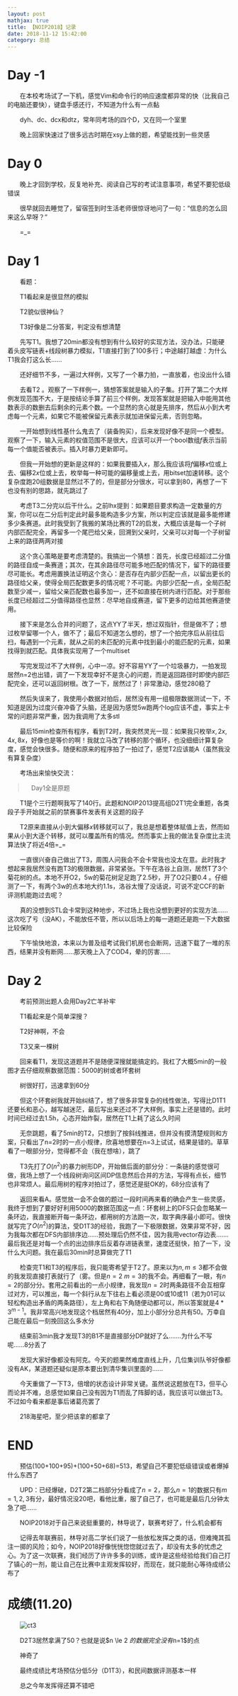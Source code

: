 ```yaml
---
layout: post
mathjax: true
title: 【NOIP2018】记录
date: 2018-11-12 15:42:00
category: 总结
---
```

# Day -1

　　在本校考场试了一下机，感觉Vim和命令行的响应速度都异常的快（比我自己的电脑还要快），键盘手感还行，不知道为什么有一点黏

　　dyh、dc、dcx和dtz，常年同考场的四个D，又在同一个室里

　　晚上回家快速过了很多远古时期在xsy上做的题，希望能找到一些灵感



# Day 0

　　晚上才回到学校，反复地补充、阅读自己写的考试注意事项，希望不要犯低级错误

　　很早就回去睡觉了，留宿签到时生活老师很惊讶地问了一句：“信息的怎么回来这么早呀？”

　　=_=



# Day 1

　　看题：

　　T1看起来是很显然的模拟

　　T2貌似很神仙？

　　T3好像是二分答案，判定没有想清楚

　　先写T1。我想了20min都没有想到有什么较好的实现方法，没办法，只能硬着头皮写链表+线段树暴力模拟，T1直接打到了100多行；中途越打越虚：为什么T1我会打这么长......

　　还好细节不多，一遍过大样例，又写了一个暴力拍，一直放着，也没出什么错

　　去看T2 。观察了一下样例一，猜想答案就是输入的子集。打开了第二个大样例发现范围不大，于是按结论手算了前三个样例，发现答案就是把输入中能用其他数表示的数删去后剩余的元素个数。一个显然的贪心就是先排序，然后从小到大考虑每一个元素，如果它不能被保留元素表示就加进保留元素，否则忽略。

　　一开始想到线性基什么鬼去了（装备购买），后来发现好像不是同一个模型。观察了一下，输入元素的权值范围不是很大，应该可以开一个bool数组$f$表示当前每一个值能否被表示。插入时暴力更新即可。

　　但我一开始想的更新是这样的：如果我要插入$x$，那么我应该将$f$偏移$x$位或上去、偏移$2x$位或上去，枚举每一种可能的偏移量或上去，用bitset加速转移。这个复杂度跑20组数据是显然过不了的，但是部分分很水，可以拿到80，再想了一下也没有别的思路，就先跳过了

　　考虑T3二分完以后干什么。之前lhx提到：如果题目要求构造一定数量的方案，你可以在二分后判定此时最多能构造多少方案，所以判定应该就是最多能修建多少条赛道。此时我受到了我搬的某场比赛的T2的启发，大概应该是每一个子树内部匹配完全，再留多一个尾巴给父亲，回溯到父亲时，父亲可以对每一个子树留上来的路径两两对接

　　这个贪心策略是要考虑清楚的。我搞出一个猜想：首先，长度已经超过二分值的路径自成一条赛道；其次，在其余路径尽可能多地匹配的情况下，留下的路径要尽可能长。考虑用置换法证明这个贪心：是否存在内部少匹配一点，以留出更长的路径给父亲，使得全局匹配数更多的情况呢？不可能。内部少匹配一点，全局匹配数至少减一，留给父亲匹配数也最多加一，还不如直接在树内进行匹配。对于那些长度已经超过二分值得路径也显然：尽早地自成赛道，留下更多的边给其他赛道使用。

　　接下来是怎么合并的问题了，这点YY了半天，想过双指针，但是做不了；想过枚举留哪一个人，做不了；最后不知道怎么想的，想了一个拍完序后从前往后扫，每遇到一个元素，就从之前的未匹配的元素中找到最小的能匹配的元素，如果找得到就匹配。具体我实现用了一个multiset

　　写完发现过不了大样例，心中一凉。好不容易YY了一个垃圾暴力，一拍发现居然n=2也出错，调了一下发现幸好不是贪心的问题，而是返回路径时即使内部匹配完全，还可以返回树根。改了一下，居然过了！非常激动，感觉280稳了

　　然后失误来了，我使用小数据对拍后，居然没有用一组极限数据测试一下，不知道是因为过度兴奋冲昏了头脑，还是因为感觉5w跑两个log应该不虚，事实上卡常的问题非常严重，因为我调用了太多stl

　　最后15min检查所有程序，看到T2时，我突然灵光一现：如果我只枚举$x,2x,4x,8x$，好像也是等价的啊！我就立马改了转移的那个循环，也没细细计算复杂度，感觉会快很多。随便和原来的程序拍了一拍过了，感觉T2应该能A（虽然我没有算复杂度）

　　考场出来愉快交流：

> 　Day1全是原题

　　T1是个三行题啊我写了140行。此题和NOIP2013提高组D2T1完全重题，各类段子手开始就之前的禁赛事件发表有关这题的段子

　　T2原来直接从小到大偏移$x$转移就可以了，我总是想着整体赋值上去，然而如果从小到大逐个转移，就可以覆盖所有的情况。然而事实上我的做法复杂度比主流算法快了将近4倍=_=

　　一直很兴奋自己做出了T3，周围人问我会不会卡常我也没太在意。此时我才想起来我居然没有跑T3的极限数据，非常紧张。下午在洛谷上自测，居然T了3个菊花树的点。本地不开O2，5w的菊花树足足跑了2.5秒，开了O2只要0.4 。仔细测了一下，有两个3w的点本地大约1.1s，洛谷太慢了没话说，可说不定CCF的新评测机能跑过去呢？

　　真的没想到STL会卡常到这种地步，不过场上我也没想到更好的实现方法......这次吃了亏（没AK），不能放任不管，所以以后场上的每一道题还是跑一下大数据比较保险

　　下午愉快地浪，本来以为普及组考试我们机房也会断网，迅速下载了一堆的东西，结果并没有断网......那天晚上入了COD4，晕的厉害......



# Day 2

　　考前预测出题人会用Day2亡羊补牢

　　T1看起来是个简单深搜？

　　T2好神啊，不会

　　T3又来一棵树

　　回来看T1，发现这道题并不是随便深搜就能搞定的。我杠了大概5min的一般图才去仔细观察数据范围：5000的树或者环套树

　　树很好打，迅速拿到60分

　　但这个环套树我就开始纠结了，想了很多非常复杂的线性做法，写得比D1T1还要长和恶心，越写越迷茫，最后写出来还过不了大样例，事实上还是错的。此时时间已经过去1.5h，心态开始炸裂，居然在T1上耗了这么久时间

　　无奈跳题，看了5min的T2，只想到了按斜线推进，但并没有摸清楚规则和方案，只看出了n=2时的一点小规律，欣喜地想要在n=3上试试，结果是错的。草草看了一眼部分分，觉得都不会（我在想啥），跳了

　　T3先打了$O(n^2)$的暴力树形DP，开始做后面的部分分：一条链的感觉很可做，我场上想了一个线段树询问区间DP信息然后合并的方法，写得有点长，细节也非常烦人。最后用树的程序对拍过了，感觉还是挺OK的，68分应该有了

　　返回来看A。感觉放一会不会做的题过一段时间再来看的确会产生一些灵感，我终于想到了要好好利用5000的数据范围这一点：环套树上的DFS只会忽略某一条环边，我直接断开每一条环边，都用树的方法跑一次，取字典序最小即可。很快就写完了$O(n^2)$的算法，受D1T3的经验，我跑了一下极限数据，效果非常不好，因为我每次都在DFS内部排序边......预处理后仍然不佳，因为我用vector存边表.......最后我还是对每一个点的出边排序后反着存进链表里，速度还挺快，拍了一下，没什么大问题。我在最后30min时总算做完了T1

　　检查完T1和T3的程序后，我只能寄希望于T2了。原来以为$n,m\le 3$都不会做的我发现直接打表就行了（雾。但是$n=2\ m=3$的我不会。再细看了一眼，有$n=2$的部分分。套用之前看出的一点小规律，我发现$n=2$时两条路径不会互相穿过对方，可以推出，每一个斜行从左下往右上看必须是$00$或$10$或$11$（若为$01$可以轻松构造出矛盾的两条路径），左上角和右下角随便动都可以，所以答案就是$4*3^{m-1}$。我非常高兴地发现这个档居然有40分，加上小部分分总共有50。万幸自己能在最后一刻挽回这么多水分

　　结束前3min我才发现T3的B1不是直接部分DP就好了么.......为什么不写呢......8分丢了

　　发现大家好像都没有阿克。今天的题果然难度直线上升，几位集训队爷好像都没有AK，某道题还疑似是原本要出到清华集训里面的......

　　今天重做了一下T3，倍增的状态设计非常关键。虽然说这题放在T3，但平心而论并不难，总感觉如果自己没有因为T1而乱了阵脚的话，我应该可以做出T3。不过如今看来都是事后诸葛亮罢了

　　218海星吧，至少把该拿的都拿了



# END

　　预估(100+100+95)+(100+50+68)=513，希望自己不要犯低级错误或者爆掉什么东西了

　　UPD：已经爆破，D2T2第二档部分分看成了$n=2$，那么$n=1$的数据只有$m=1,2,3$有分，最好情况没20吧，看他比重，服了自己了，也可能是最后几分钟太急了吧......

　　NOIP2018对于自己来说挺重要的，林导说了，联赛考好了，什么机会都有

　　记得去年联赛前，林导对高二学长们说了一些放松发挥之类的话，但难掩其孤注一掷的风险；如今，NOIP2018好像恍恍惚惚就过去了，却没有太多的忧虑之心。为了这一次联赛，我们经历了许许多多的训练，或许是这些经验给我们自己打了镇心的一剂，能让自己在比赛中主观发挥较好，而现在，就只能耐心等待成绩公布了



# 成绩(11.20)

　　![ct3]({{site.url}}/assets/images/NOIP2018.png)

　　D2T3居然拿满了50？也就是说$n \le 2 $的数据完全没有$n=1$的点

　　神奇了

　　最终成绩比考场预估分低5分（D1T3），和民间数据评测基本一样

　　总之今年发挥得还算<!-- more -->不错吧